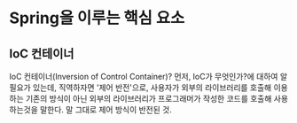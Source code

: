 Spring을 이루는 핵심 요소
======
## IoC 컨테이너
IoC 컨테이너(Inversion of Control Container)?
 먼저, IoC가 무엇인가?에 대하여 알 필요가 있는데, 직역하자면 '제어 반전'으로, 사용자가 외부의 라이브러리를 호출해 이용하는 기존의 방식이 아닌 외부의 라이브러리가 프로그래머가 작성한 코드를 호출해 사용하는것을 말한다. 말 그대로 제어 방식이 반전된 것. 
